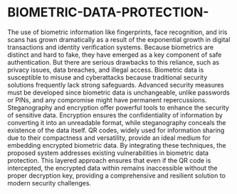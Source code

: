 # BIOMETRIC-DATA-PROTECTION-
The use of biometric information like fingerprints, face recognition, and iris scans has grown dramatically as a result of the exponential growth in digital transactions and identity verification systems. Because biometrics are distinct and hard to fake, they have emerged as a key component of safe authentication. But there are serious drawbacks to this reliance, such as privacy issues, data breaches, and illegal access. Biometric data is susceptible to misuse and cyberattacks because traditional security solutions frequently lack strong safeguards. Advanced security measures must be developed since biometric data is unchangeable, unlike passwords or PINs, and any compromise might have permanent repercussions. Steganography and encryption offer powerful tools to enhance the security of sensitive data. Encryption ensures the confidentiality of information by converting it into an unreadable format, while steganography conceals the existence of the data itself. QR codes, widely used for information sharing due to their compactness and versatility, provide an ideal medium for embedding encrypted biometric data. By integrating these techniques, the proposed system addresses existing vulnerabilities in biometric data protection. This layered approach ensures that even if the QR code is intercepted, the encrypted data within remains inaccessible without the proper decryption key, providing a comprehensive and resilient solution to modern security challenges.
